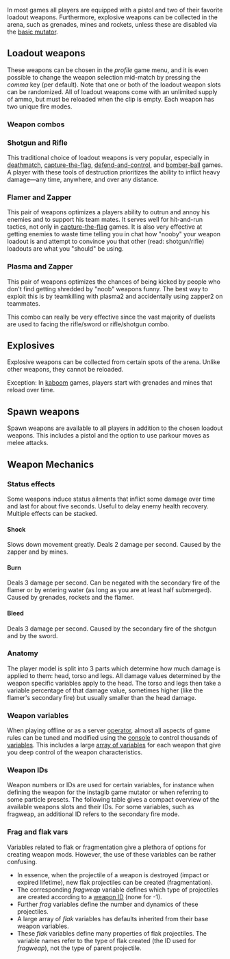 In most games all players are equipped with a pistol and two of their favorite loadout weapons. Furthermore, explosive weapons can be collected in the arena, such as grenades, mines and rockets, unless these are disabled via the [basic mutator](Mutators).

## Loadout weapons

These weapons can be chosen in the *profile* game menu, and it is even possible to change the weapon selection mid-match by pressing the *comma* key (per default). Note that one or both of the loadout weapon slots can be randomized. All of loadout weapons come with an unlimited supply of ammo, but must be reloaded when the clip is empty. Each weapon has two unique fire modes.

### Weapon combos

### Shotgun and Rifle

This traditional choice of loadout weapons is very popular, especially in [deathmatch](Deathmatch), [capture-the-flag](Capture-the-Flag), [defend-and-control](Defend-and-Control), and [bomber-ball](Bomber-ball) games. A player with these tools of destruction prioritizes the ability to inflict heavy damage—any time, anywhere, and over any distance.

### Flamer and Zapper

This pair of weapons optimizes a players ability to outrun and annoy his enemies and to support his team mates. It serves well for hit-and-run tactics, not only in [capture-the-flag](Capture-the-Flag) games. It is also very effective at getting enemies to waste time telling you in chat how "nooby" your weapon loadout is and attempt to convince you that other (read: shotgun/rifle) loadouts are what you "should" be using.

### Plasma and Zapper

This pair of weapons optimizes the chances of being kicked by people who don't find getting shredded by "noob" weapons funny. The best way to exploit this is by teamkilling with plasma2 and accidentally using zapper2 on teammates.

This combo can really be very effective since the vast majority of duelists are used to facing the rifle/sword or rifle/shotgun combo.

## Explosives

Explosive weapons can be collected from certain spots of the arena. Unlike other weapons, they cannot be reloaded.

Exception: In [kaboom](Mutators#kaboom) games, players start with grenades and mines that reload over time.

## Spawn weapons

Spawn weapons are available to all players in addition to the chosen loadout weapons. This includes a pistol and the option to use parkour moves as melee attacks.

## Weapon Mechanics

### Status effects

Some weapons induce status ailments that inflict some damage over time and last for about five seconds. Useful to delay enemy health recovery. Multiple effects can be stacked.

#### Shock

Slows down movement greatly. Deals 2 damage per second. Caused by the zapper and by mines.

#### Burn

Deals 3 damage per second. Can be negated with the secondary fire of the flamer or by entering water (as long as you are at least half submerged). Caused by grenades, rockets and the flamer.

#### Bleed

Deals 3 damage per second. Caused by the secondary fire of the shotgun and by the sword.

### Anatomy

The player model is split into 3 parts which determine how much damage is applied to them: head, torso and legs. All damage values determined by the weapon specific variables apply to the head. The torso and legs then take a variable percentage of that damage value, sometimes higher (like the flamer's secondary fire) but usually smaller than the head damage.

### Weapon variables

When playing offline or as a server [operator](Privileges), almost all aspects of game rules can be tuned and modified using the [console](Console) to control thousands of [variables](Variables). This includes a large [array of variables](Variables-and-Commands) for each weapon that give you deep control of the weapon characteristics.

### Weapon IDs

Weapon numbers or IDs are used for certain variables, for instance when defining the weapon for the instagib game mutator or when referring to some particle presets. The following table gives a compact overview of the available weapons slots and their IDs. For some variables, such as fragweap, an additional ID refers to the secondary fire mode.

### Frag and flak vars

Variables related to flak or fragmentation give a plethora of options for creating weapon mods. However, the use of these variables can be rather confusing.

* In essence, when the projectile of a weapon is destroyed (impact or expired lifetime), new flak projectiles can be created (fragmentation).
* The corresponding *fragweap* variable defines which type of projectiles are created according to a [weapon ID](#weapon-ids) (none for -1).
* Further *frag* variables define the number and dynamics of these projectiles.
* A large array of *flak* variables has defaults inherited from their base weapon variables.
* These *flak* variables define many properties of flak projectiles. The variable names refer to the type of flak created (the ID used for *fragweap*), not the type of parent projectile.
